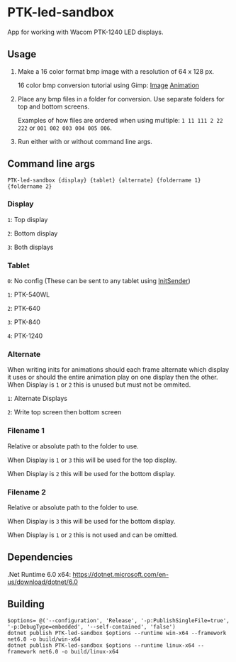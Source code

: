 # PTK-led-sandbox
App for working with Wacom PTK-1240 LED displays.

## Usage
1. Make a 16 color format bmp image with a resolution of 64 x 128 px.

    16 color bmp conversion tutorial using Gimp: [Image](./gimp_image_tutorial/gimp_image_tutorial.md) [Animation](./gimp_image_tutorial/gimp_animation_tutorial.md)
2. Place any bmp files in a folder for conversion. Use separate folders for top and bottom screens. 

    Examples of how files are ordered when using multiple: `1 11 111 2 22 222` or `001 002 003 004 005 006`.
3. Run either with or without command line args.

## Command line args

```
PTK-led-sandbox {display} {tablet} {alternate} {foldername 1} {foldername 2}
```

### Display

`1`: Top display

`2`: Bottom display

`3`: Both displays

### Tablet

`0`: No config (These can be sent to any tablet using [InitSender](https://github.com/Kuuuube/InitSender))

`1`: PTK-540WL

`2`: PTK-640

`3`: PTK-840

`4`: PTK-1240

### Alternate

When writing inits for animations should each frame alternate which display it uses or should the entire animation play on one display then the other. When Display is `1` or `2` this is unused but must not be ommited.

`1`: Alternate Displays

`2`: Write top screen then bottom screen

### Filename 1

Relative or absolute path to the folder to use. 

When Display is `1` or `3` this will be used for the top display.

When Display is `2` this will be used for the bottom display.

### Filename 2 

Relative or absolute path to the folder to use. 

When Display is `3` this will be used for the bottom display.

When Display is `1` or `2` this is not used and can be omitted.

## Dependencies

.Net Runtime 6.0 x64: https://dotnet.microsoft.com/en-us/download/dotnet/6.0

## Building

```
$options= @('--configuration', 'Release', '-p:PublishSingleFile=true', '-p:DebugType=embedded', '--self-contained', 'false')
dotnet publish PTK-led-sandbox $options --runtime win-x64 --framework net6.0 -o build/win-x64
dotnet publish PTK-led-sandbox $options --runtime linux-x64 --framework net6.0 -o build/linux-x64
```